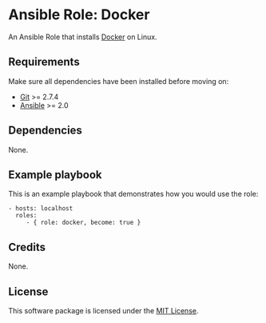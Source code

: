 # Ansible Role: Docker

An Ansible Role that installs [Docker](https://www.docker.com) on Linux.

## Requirements

Make sure all dependencies have been installed before moving on:

* [Git](https://git-scm.com/) >= 2.7.4
* [Ansible](https://www.ansible.com/) >= 2.0

## Dependencies

None.

## Example playbook

This is an example playbook that demonstrates how you would use the role:

    - hosts: localhost
      roles:
         - { role: docker, become: true }

## Credits

None.

## License

This software package is licensed under the [MIT License](https://opensource.org/licenses/MIT).
